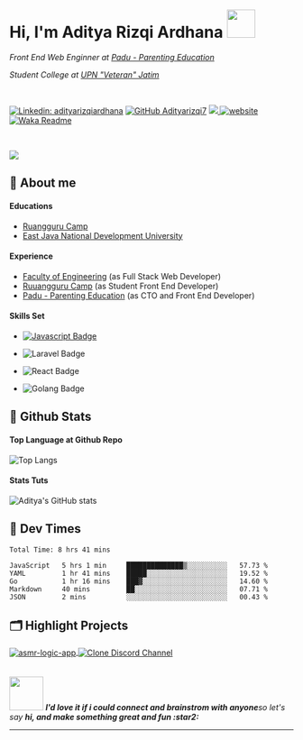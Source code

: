 <h1> Hi, I'm Aditya Rizqi Ardhana <img src="https://media.giphy.com/media/5aY6weoALCAu1qHXpq/giphy.gif" width="50"></h1>
  

_Front End Web Enginner at [Padu - Parenting Education](https://www.paduedu.com)_

_Student College at [UPN "Veteran" Jatim](https://www.upnjatim.ac.id)_

<br>

<!-- [![Twitter: adityaardh](https://img.shields.io/twitter/follow/adityaardh?style=social)](https://twitter.com/adityaardh) -->
[![Linkedin: adityarizqiardhana](https://img.shields.io/badge/-adityarizqiardhana-blue?style=flat-square&logo=Linkedin&logoColor=white&link=https://www.linkedin.com/in/adityaarizqiardhana/)](https://www.linkedin.com/in/adityarizqiardhana/)
[![GitHub Adityarizqi7](https://img.shields.io/github/followers/Adityarizqi7?label=follow&style=social)](https://github.com/Adityarizqi7)
<a href="https://twitter.com/abhisheknaiidu" ><img src="https://img.shields.io/twitter/follow/adityaardh.svg?style=social" /> </a>
<a href="https://arbeitnow.com/?utm_source=awesome-github-profile-readme"><img src="https://img.shields.io/static/v1?label=&labelColor=white&message=arbeitnow&color=%230076D6&style=flat&logo=google-chrome&logoColor=%230076D6" alt="website"/></a>
[![Waka Readme](https://github.com/Adityarizqi7/Adityarizqi7/actions/workflows/wakatime.yml/badge.svg?branch=main)](https://github.com/Adityarizqi7/Adityarizqi7/actions/workflows/wakatime.yml)

<br/>

![](https://github-profile-summary-cards.vercel.app/api/cards/profile-details?username=Adityarizqi7&theme=solarized_dark)

## :love_letter: About me

#### Educations
* [Ruangguru Camp](https://www.ruangguru.com "MSIB Batch 2")
* [East Java National Development University](https://www.upnjatim.ac.id "UPN University")

#### Experience
* [Faculty of Engineering](https://www.fteknik-upnjatim.herokuapp.com "New Version Website") (as Full Stack Web Developer)
* [Ruuangguru Camp](https://www.camp.ruangguru.com "Ruangguru Camp") (as Student Front End Developer)
* [Padu - Parenting Education](https://www.paduedu.com "Padu's Homepage") (as CTO and Front End Developer)

#### Skills Set

- [![Javascript Badge](https://img.shields.io/badge/-Javascript-F0DB4F?style=for-the-badge&labelColor=black&logo=javascript&logoColor=F0DB4F)](https://github.com/Adityarizqi7/aoda-snake)

- ![Laravel Badge](https://img.shields.io/badge/-Laravel-EF4444?style=for-the-badge&labelColor=F1F5F9&logo=laravel&logoColor=EF4444)

- ![React Badge](https://img.shields.io/badge/-React-61DBFB?style=for-the-badge&labelColor=black&logo=react&logoColor=61DBFB)

- ![Golang Badge](https://img.shields.io/badge/-golang-007acc?style=for-the-badge&labelColor=F1F5F9&logo=go&logoColor=007acc)

## :rocket: Github Stats
#### Top Language at Github Repo
![Top Langs](https://github-readme-stats.vercel.app/api/top-langs/?username=Adityarizqi7&langs_count=10&layout=compact)

#### Stats Tuts
![Aditya's GitHub stats](https://github-readme-stats.vercel.app/api?username=Adityarizqi7&include_all_commits=true&show_icons=true)


## :icecream: Dev Times
<!--START_SECTION:waka-->

```text
Total Time: 8 hrs 41 mins

JavaScript   5 hrs 1 min     ██████████████▒░░░░░░░░░░   57.73 %
YAML         1 hr 41 mins    █████░░░░░░░░░░░░░░░░░░░░   19.52 %
Go           1 hr 16 mins    ███▓░░░░░░░░░░░░░░░░░░░░░   14.60 %
Markdown     40 mins         ██░░░░░░░░░░░░░░░░░░░░░░░   07.71 %
JSON         2 mins          ░░░░░░░░░░░░░░░░░░░░░░░░░   00.43 %
```

<!--END_SECTION:waka-->

## 🗂️ Highlight Projects
<a href="https://github.com/Adityarizqi7/asmr-logic-app">
  <img align="center" src="https://github-readme-stats.vercel.app/api/pin/?username=Adityarizqi7&repo=asmr-logic-app&show_icons=true&line_height=27&title_color=6aa6f8&text_color=8a919a&icon_color=6aa6f8&bg_color=22272e" alt="asmr-logic-app" />
</a>
<a href="https://github.com/Adityarizqi7/mini-discord-channel">
  <img align="center" src="https://github-readme-stats.vercel.app/api/pin/?username=Adityarizqi7&repo=mini-discord-channel&show_icons=true&line_height=27&title_color=6aa6f8&text_color=8a919a&icon_color=6aa6f8&bg_color=22272e" alt="Clone Discord Channel" />
</a>

<br/>
<br/>
<br/>

<div>
  <img src="https://media.giphy.com/media/oRBJN6AVzzy28CrUgc/giphy.gif" width="60">
  <em><b>I'd love it if i could connect and brainstrom with anyone</b>so let's say <b>hi, and make something great and fun :star2:</em>
</div>
 
---
